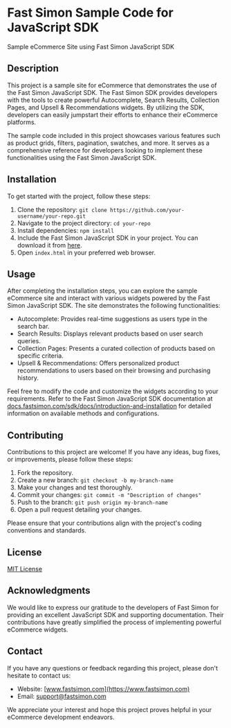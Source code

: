 # Fast Simon Sample Code for JavaScript SDK

Sample eCommerce Site using Fast Simon JavaScript SDK

## Description

This project is a sample site for eCommerce that demonstrates the use of the Fast Simon JavaScript SDK. The Fast Simon SDK provides developers with the tools to create powerful Autocomplete, Search Results, Collection Pages, and Upsell & Recommendations widgets. By utilizing the SDK, developers can easily jumpstart their efforts to enhance their eCommerce platforms.

The sample code included in this project showcases various features such as product grids, filters, pagination, swatches, and more. It serves as a comprehensive reference for developers looking to implement these functionalities using the Fast Simon JavaScript SDK.

## Installation

To get started with the project, follow these steps:

1. Clone the repository: `git clone https://github.com/your-username/your-repo.git`
2. Navigate to the project directory: `cd your-repo`
3. Install dependencies: `npm install`
4. Include the Fast Simon JavaScript SDK in your project. You can download it from [here](https://docs.fastsimon.com/sdk/docs/introduction-and-installation).
5. Open `index.html` in your preferred web browser.

## Usage

After completing the installation steps, you can explore the sample eCommerce site and interact with various widgets powered by the Fast Simon JavaScript SDK. The site demonstrates the following functionalities:

- Autocomplete: Provides real-time suggestions as users type in the search bar.
- Search Results: Displays relevant products based on user search queries.
- Collection Pages: Presents a curated collection of products based on specific criteria.
- Upsell & Recommendations: Offers personalized product recommendations to users based on their browsing and purchasing history.

Feel free to modify the code and customize the widgets according to your requirements. Refer to the Fast Simon JavaScript SDK documentation at [docs.fastsimon.com/sdk/docs/introduction-and-installation](https://docs.fastsimon.com/sdk/docs/introduction-and-installation) for detailed information on available methods and configurations.

## Contributing

Contributions to this project are welcome! If you have any ideas, bug fixes, or improvements, please follow these steps:

1. Fork the repository.
2. Create a new branch: `git checkout -b my-branch-name`
3. Make your changes and test thoroughly.
4. Commit your changes: `git commit -m "Description of changes"`
5. Push to the branch: `git push origin my-branch-name`
6. Open a pull request detailing your changes.

Please ensure that your contributions align with the project's coding conventions and standards.

## License

[MIT License](LICENSE)

## Acknowledgments

We would like to express our gratitude to the developers of Fast Simon for providing an excellent JavaScript SDK and supporting documentation. Their contributions have greatly simplified the process of implementing powerful eCommerce widgets.

## Contact

If you have any questions or feedback regarding this project, please don't hesitate to contact us:

- Website: [www.fastsimon.com](https://www.fastsimon.com)
- Email: [support@fastsimon.com](mailto:support@fastsimon.com)

We appreciate your interest and hope this project proves helpful in your eCommerce development endeavors.
